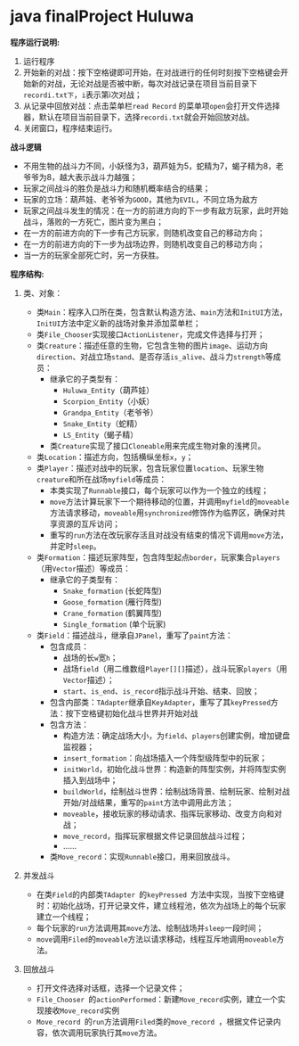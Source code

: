 # java finalProject Huluwa

**程序运行说明:**

1. 运行程序
2. 开始新的对战：按下空格键即可开始，在对战进行的任何时刻按下空格键会开始新的对战，无论对战是否被中断，每次对战记录在项目当前目录下`recordi.txt下`，`i`表示第i次对战；
3. 从记录中回放对战：点击菜单栏`read Record` 的菜单项`open`会打开文件选择器，默认在项目当前目录下，选择`recordi.txt`就会开始回放对战。
4. 关闭窗口，程序结束运行。

**战斗逻辑**

* 不用生物的战斗力不同，小妖怪为3，葫芦娃为5，蛇精为7，蝎子精为8，老爷爷为8，越大表示战斗力越强；
* 玩家之间战斗的胜负是战斗力和随机概率结合的结果；
* 玩家的立场：葫芦娃、老爷爷为`GOOD`，其他为`EVIL`，不同立场为敌方
* 玩家之间战斗发生的情况：在一方的前进方向的下一步有敌方玩家，此时开始战斗，落败的一方死亡，图片变为黑白；
* 在一方的前进方向的下一步有己方玩家，则随机改变自己的移动方向；
* 在一方的前进方向的下一步为战场边界，则随机改变自己的移动方向；
* 当一方的玩家全部死亡时，另一方获胜。

**程序结构:**

1. 类、对象：
	* 类`Main`：程序入口所在类，包含默认构造方法、`main`方法和`InitUI`方法，`InitUI`方法中定义新的战场对象并添加菜单栏；
	* 类`File_Chooser`实现接口`ActionListener`，完成文件选择与打开；
	* 类`Creature`：描述任意的生物，它包含生物的图片`image`、运动方向`direction`、对战立场`stand`、是否存活`is_alive`、战斗力`strength`等成员：
		* 继承它的子类型有：
			* `Huluwa_Entity`（葫芦娃）
			* `Scorpion_Entity`（小妖）
			* `Grandpa_Entity`（老爷爷）
			* `Snake_Entity`（蛇精）
			* `LS_Entity`（蝎子精）
		* 类`Creature`实现了接口`Cloneable`用来完成生物对象的浅拷贝。
	* 类`Location`：描述方向，包括横纵坐标`x`，`y`；
	* 类`Player`：描述对战中的玩家，包含玩家位置`location`、玩家生物`creature`和所在战场`myfield`等成员：
		* 本类实现了`Runnable`接口，每个玩家可以作为一个独立的线程；
		* `move`方法计算玩家下一个期待移动的位置，并调用`myfield`的`moveable`方法请求移动，`moveable`用`synchronized`修饰作为临界区，确保对共享资源的互斥访问；
		* 重写的`run`方法在改玩家存活且对战没有结束的情况下调用`move`方法，并定时`sleep`。
	* 类`Formation`：描述玩家阵型，包含阵型起点`border`，玩家集合`players`（用`Vector`描述）等成员：
		* 继承它的子类型有：
			* `Snake_formation` (长蛇阵型)
			* `Goose_formation` (雁行阵型)
			* `Crane_formation` (鹤翼阵型)
			* `Single_formation` (单个玩家)
	* 类`Field`：描述战斗，继承自`JPanel`，重写了`paint`方法：
		* 包含成员：
			* 战场的长`w`宽`h`；
			* 战场`field`（用二维数组`Player[][]`描述），战斗玩家`players`（用`Vector`描述）；
			* `start`、`is_end`、`is_record`指示战斗开始、结束、回放；
		* 包含内部类：`TAdapter`继承自`KeyAdapter`，重写了其`keyPressed`方法：按下空格键初始化战斗世界并开始对战
		* 包含方法：
			* 构造方法：确定战场大小，为`field`、`players`创建实例，增加键盘监视器；
			* `insert_formation`：向战场插入一个阵型级阵型中的玩家；
			* `initWorld`，初始化战斗世界：构造新的阵型实例，并将阵型实例插入到战场中；
			* `buildWorld`，绘制战斗世界：绘制战场背景、绘制玩家、绘制对战开始/对战结果，重写的`paint`方法中调用此方法；
			* `moveable`，接收玩家的移动请求、指挥玩家移动、改变方向和对战；
			* `move_record`，指挥玩家根据文件记录回放战斗过程；
			* …… 
		* 类`Move_record`：实现`Runnable`接口，用来回放战斗。
			

2. 并发战斗
	* 在类`Field`的内部类`TAdapter `的`keyPressed `方法中实现，当按下空格键时：初始化战场，打开记录文件，建立线程池，依次为战场上的每个玩家建立一个线程；
	* 每个玩家的`run`方法调用其`move`方法、绘制战场并`sleep`一段时间；
	* `move`调用`Filed`的`moveable`方法以请求移动，线程互斥地调用`moveable`方法。
3. 回放战斗
	* 打开文件选择对话框，选择一个记录文件；
	* `File_Chooser `的`actionPerformed`：新建`Move_record`实例，建立一个实现接收`Move_record`实例
	* `Move_record `的`run`方法调用`Filed`类的`move_record `，根据文件记录内容，依次调用玩家执行其`move`方法。